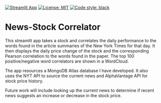 [![Streamlit App](https://static.streamlit.io/badges/streamlit_badge_black_white.svg)](https://ptlake-capstone.streamlit.app) [![License: MIT](https://img.shields.io/badge/License-MIT-yellow.svg)](https://opensource.org/licenses/MIT) [![Code style: black](https://img.shields.io/badge/code%20style-black-000000.svg)](https://github.com/psf/black)

# News-Stock Correlator

This streamlit app takes a stock and correlates the daily performance to the words found in the article summaries of the New York Times for that day.  It then displays the daily price change of the stock and the corresponding Pearson correlation to the words found in the paper.  The top 100 positive/negative word correlators are shown in a WordCloud.

The app resources a MongoDB Atlas database I have developed.  It also uses the NYT API to source the current news and AlphaVantage API for stock price history.

Future work will include looking up the current news to determine if recent news suggests an increase or decrease in the stock price.



